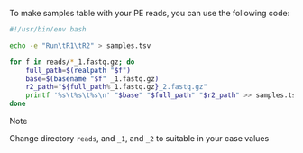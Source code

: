 To make samples table with your PE reads, you can use the following code:

```bash
#!/usr/bin/env bash

echo -e "Run\tR1\tR2" > samples.tsv

for f in reads/*_1.fastq.gz; do
    full_path=$(realpath "$f")
    base=$(basename "$f" _1.fastq.gz)
    r2_path="${full_path%_1.fastq.gz}_2.fastq.gz"
    printf '%s\t%s\t%s\n' "$base" "$full_path" "$r2_path" >> samples.tsv
done
```

> [!NOTE]
> Change directory `reads`, and `_1`, and `_2` to suitable in your case values
